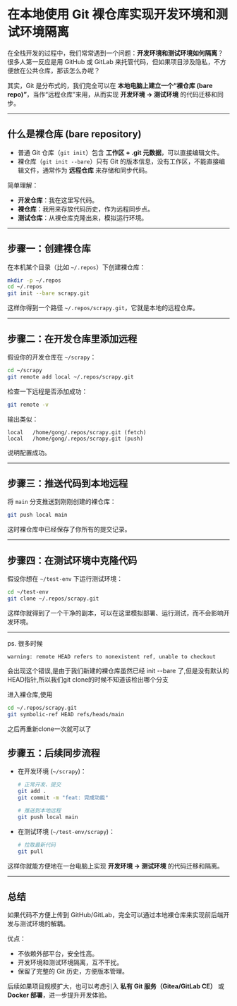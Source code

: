 # 在本地使用 Git 裸仓库实现开发环境和测试环境隔离

在全栈开发的过程中，我们常常遇到一个问题：**开发环境和测试环境如何隔离**？
很多人第一反应是用 GitHub 或 GitLab 来托管代码，但如果项目涉及隐私，不方便放在公共仓库，那该怎么办呢？

其实，Git 是分布式的，我们完全可以在 **本地电脑上建立一个“裸仓库 (bare repo)”**，当作“远程仓库”来用，从而实现 **开发环境 → 测试环境** 的代码迁移和同步。

---

## 什么是裸仓库 (bare repository)

* 普通 Git 仓库（`git init`）包含 **工作区 + .git 元数据**，可以直接编辑文件。
* 裸仓库（`git init --bare`）只有 Git 的版本信息，没有工作区，不能直接编辑文件，通常作为 **远程仓库** 来存储和同步代码。

简单理解：

* **开发仓库**：我在这里写代码。
* **裸仓库**：我用来存放代码历史，作为远程同步点。
* **测试仓库**：从裸仓库克隆出来，模拟运行环境。

---

## 步骤一：创建裸仓库

在本机某个目录（比如 `~/.repos`）下创建裸仓库：

```bash
mkdir -p ~/.repos
cd ~/.repos
git init --bare scrapy.git
```

这样你得到一个路径 `~/.repos/scrapy.git`，它就是本地的远程仓库。

---

## 步骤二：在开发仓库里添加远程

假设你的开发仓库在 `~/scrapy`：

```bash
cd ~/scrapy
git remote add local ~/.repos/scrapy.git
```

检查一下远程是否添加成功：

```bash
git remote -v
```

输出类似：

```
local	/home/gong/.repos/scrapy.git (fetch)
local	/home/gong/.repos/scrapy.git (push)
```

说明配置成功。

---

## 步骤三：推送代码到本地远程

将 `main` 分支推送到刚刚创建的裸仓库：

```bash
git push local main
```

这时裸仓库中已经保存了你所有的提交记录。

---

## 步骤四：在测试环境中克隆代码

假设你想在 `~/test-env` 下运行测试环境：

```bash
cd ~/test-env
git clone ~/.repos/scrapy.git
```

这样你就得到了一个干净的副本，可以在这里模拟部署、运行测试，而不会影响开发环境。

---
ps. 很多时候
```pgsql
warning: remote HEAD refers to nonexistent ref, unable to checkout
```
会出现这个错误,是由于我们新建的裸仓库虽然已经 init --bare 了,但是没有默认的HEAD指针,所以我们git clone的时候不知道该检出哪个分支

进入裸仓库,使用
```bash
cd ~/.repos/scrapy.git
git symbolic-ref HEAD refs/heads/main
```
之后再重新clone一次就可以了



## 步骤五：后续同步流程

* 在开发环境 (`~/scrapy`)：

  ```bash
  # 正常开发、提交
  git add .
  git commit -m "feat: 完成功能"

  # 推送到本地远程
  git push local main
  ```

* 在测试环境 (`~/test-env/scrapy`)：

  ```bash
  # 拉取最新代码
  git pull
  ```

这样你就能方便地在一台电脑上实现 **开发环境 → 测试环境** 的代码迁移和隔离。

---

## 总结

如果代码不方便上传到 GitHub/GitLab，完全可以通过本地裸仓库来实现前后端开发与测试环境的解耦。

优点：

* 不依赖外部平台，安全性高。
* 开发环境和测试环境隔离，互不干扰。
* 保留了完整的 Git 历史，方便版本管理。

后续如果项目规模扩大，也可以考虑引入 **私有 Git 服务（Gitea/GitLab CE）** 或 **Docker 部署**，进一步提升开发体验。

